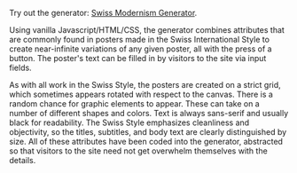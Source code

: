 Try out the generator: [Swiss Modernism Generator](https://hsharriman.github.io/core-interaction/project2/index.html).

Using vanilla Javascript/HTML/CSS, the generator combines attributes that are commonly found in posters made in the Swiss International Style to create near-infinite variations of any given poster, all with the press of a button. The poster's text can be filled in by visitors to the site via input fields.

As with all work in the Swiss Style, the posters are created on a strict grid, which sometimes appears rotated with respect to the canvas. There is a random chance for graphic elements to appear. These can take on a number of different shapes and colors. Text is always sans-serif and usually black for readability. The Swiss Style emphasizes cleanliness and objectivity, so the titles, subtitles, and body text are clearly distinguished by size. All of these attributes have been coded into the generator, abstracted so that visitors to the site need not get overwhelm themselves with the details.
